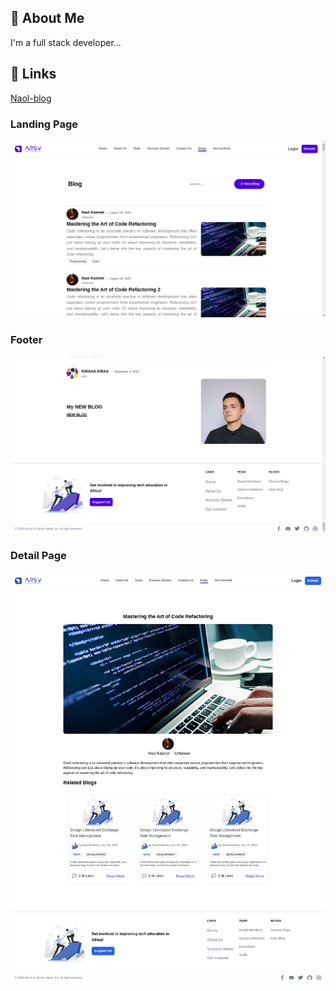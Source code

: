 
## 🚀 About Me
I'm a full stack developer...


## 🔗 Links
[Naol-blog](https://naol-blog.netlify.app/blogs)


### Landing Page

![Landing Page](public/demo/demo-1.png)

### Footer

![Landing Page](public/demo/demo-2.png)

### Detail Page

![Landing Page](public/demo/demo-3.png)
